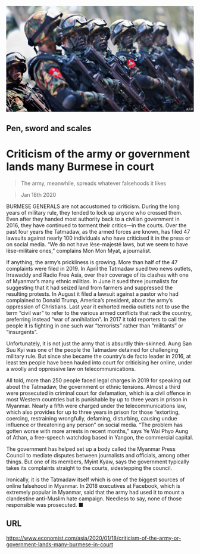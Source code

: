 ![](./images/20200118_ASP501.jpg)

## Pen, sword and scales

# Criticism of the army or government lands many Burmese in court

> The army, meanwhile, spreads whatever falsehoods it likes

> Jan 18th 2020

BURMESE GENERALS are not accustomed to criticism. During the long years of military rule, they tended to lock up anyone who crossed them. Even after they handed most authority back to a civilian government in 2016, they have continued to torment their critics—in the courts. Over the past four years the Tatmadaw, as the armed forces are known, has filed 47 lawsuits against nearly 100 individuals who have criticised it in the press or on social media. “We do not have lèse-majesté laws, but we seem to have lèse-militaire ones,” complains Mon Mon Myat, a journalist.

If anything, the army’s prickliness is growing. More than half of the 47 complaints were filed in 2019. In April the Tatmadaw sued two news outlets, Irrawaddy and Radio Free Asia, over their coverage of its clashes with one of Myanmar’s many ethnic militias. In June it sued three journalists for suggesting that it had seized land from farmers and suppressed the resulting protests. In August it filed a lawsuit against a pastor who had complained to Donald Trump, America’s president, about the army’s oppression of Christians. Last year it exhorted media outlets not to use the term “civil war” to refer to the various armed conflicts that rack the country, preferring instead “war of annihilation”. In 2017 it told reporters to call the people it is fighting in one such war “terrorists” rather than “militants” or “insurgents”.

Unfortunately, it is not just the army that is absurdly thin-skinned. Aung San Suu Kyi was one of the people the Tatmadaw detained for challenging military rule. But since she became the country’s de facto leader in 2016, at least ten people have been hauled into court for criticising her online, under a woolly and oppressive law on telecommunications.

All told, more than 250 people faced legal charges in 2019 for speaking out about the Tatmadaw, the government or ethnic tensions. Almost a third were prosecuted in criminal court for defamation, which is a civil offence in most Western countries but is punishable by up to three years in prison in Myanmar. Nearly a fifth were charged under the telecommunications law, which also provides for up to three years in prison for those “extorting, coercing, restraining wrongfully, defaming, disturbing, causing undue influence or threatening any person” on social media. “The problem has gotten worse with more arrests in recent months,” says Ye Wai Phyo Aung of Athan, a free-speech watchdog based in Yangon, the commercial capital.

The government has helped set up a body called the Myanmar Press Council to mediate disputes between journalists and officials, among other things. But one of its members, Myint Kyaw, says the government typically takes its complaints straight to the courts, sidestepping the council.

Ironically, it is the Tatmadaw itself which is one of the biggest sources of online falsehood in Myanmar. In 2018 executives at Facebook, which is extremely popular in Myanmar, said that the army had used it to mount a clandestine anti-Muslim hate campaign. Needless to say, none of those responsible was prosecuted. ■

## URL

https://www.economist.com/asia/2020/01/18/criticism-of-the-army-or-government-lands-many-burmese-in-court
